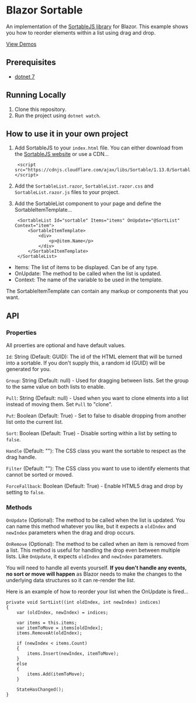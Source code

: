 # Blazor Sortable

An implementation of the [SortableJS library](https://sortablejs.github.io/Sortable/) for Blazor. This example shows you how to reorder elements within a list using drag and drop.

[View Demos](https://mango-flower-090e9130f.4.azurestaticapps.net/)

## Prerequisites

- [dotnet 7](https://dotnet.microsoft.com/download/dotnet/7.0)

## Running Locally

1. Clone this repository.
1. Run the project using `dotnet watch`.

## How to use it in your own project

1. Add SortableJS to your `index.html` file. You can either download from the [SortableJS website](https://sortablejs.github.io/Sortable/) or use a CDN...

        <script src="https://cdnjs.cloudflare.com/ajax/libs/Sortable/1.13.0/Sortable.min.js"></script>

1. Add the `SortableList.razor`, `SortableList.razor.css` and `SortableList.razor.js` files to your project.
1. Add the SortableList component to your page and define the SortableItemTemplate...

        <SortableList Id="sortable" Items="items" OnUpdate="@SortList" Context="item">
            <SortableItemTemplate>
                <div>
                    <p>@item.Name</p>
                </div>
            </SortableItemTemplate>
        </SortableList>

- Items: The list of items to be displayed. Can be of any type.
- OnUpdate: The method to be called when the list is updated.
- Context: The name of the variable to be used in the template.

The SortableItemTemplate can contain any markup or components that you want.

## API

### Properties

All proerties are optional and have default values.

`Id`: String (Default: GUID): The id of the HTML element that will be turned into a sortable. If you don't supply this, a random id (GUID) will be generated for you.

`Group`: String (Default: null) - Used for dragging between lists. Set the group to the same value on both lists to enable.

`Pull`: String (Default: null) - Used when you want to clone elments into a list instead of moving them. Set `Pull` to "clone".

`Put`: Boolean (Default: True) - Set to false to disable dropping from another list onto the current list.

`Sort`: Boolean (Default: True) - Disable sorting within a list by setting to `false`.

`Handle` (Default: ""): The CSS class you want the sortable to respect as the drag handle. 

`Filter` (Default: ""): The CSS class you want to use to identify elements that cannot be sorted or moved.

`ForceFallback`: Boolean (Default: True) - Enable HTML5 drag and drop by setting to `false`.

### Methods

`OnUpdate` (Optional): The method to be called when the list is updated. You can name this method whatever you like, but it expects a `oldIndex` and `newIndex` parameters when the drag and drop occurs.

`OnRemove` (Optional): The method to be called when an item is removed from a list. This method is useful for handling the drop even between multiple lists. Like `OnUpdate`, it expects `oldIndex` and `newIndex` parameters.

You will need to handle all events yourself. **If you don't handle any events, no sort or move will happen** as Blazor needs to make the changes to the underlying data structures so it can re-render the list. 

Here is an example of how to reorder your list when the OnUpdate is fired...

    private void SortList((int oldIndex, int newIndex) indices)
    {
        var (oldIndex, newIndex) = indices;

        var items = this.items;
        var itemToMove = items[oldIndex];
        items.RemoveAt(oldIndex);

        if (newIndex < items.Count)
        {
            items.Insert(newIndex, itemToMove);
        }
        else
        {
            items.Add(itemToMove);
        }

        StateHasChanged();
    }
